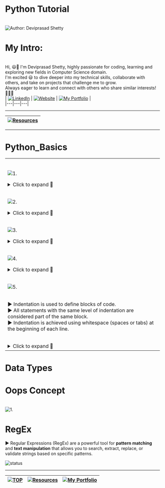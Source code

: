 # Python Tutorial

<br> ![Author: Deviprasad Shetty](https://img.shields.io/badge/Author-💫_Deviprasad%20Shetty-000000?style=for-the-badge&labelColor=white)
<br> 


# My Intro:
<br> Hi, 😃👋 I'm Deviprasad Shetty, highly passionate for coding, learning and exploring new fields in Computer Science domain. 
<br> I'm excited 😃 to dive deeper into my technical skills, collaborate with others, and take on projects that challenge me to grow. 
<br> Always eager to learn and connect with others who share similar interests! 🤗🧑‍💻
<br> 
| [![LinkedIn](https://img.shields.io/badge/LinkedIn-%230077B5?style=for-the-badge&logo=LinkedIn&logoColor=white)](https://linkedin.com/in/deviprasad-shetty-4bba49313) | [![Website](https://img.shields.io/badge/Website-indigo?style=for-the-badge&logo=About.me&logoColor=white)](https://yourwebsite.com/) | [![My Portfolio](https://img.shields.io/badge/My_Portfolio-000?style=for-the-badge&logo=GitHub&logoColor=white)](https://github.com/DeviprasadShetty9833/My_Portfolio)  |                      
|---|---|---|
<br> 

---

| [![Resources](https://img.shields.io/badge/📚_Back_to-Resources-A52A2A?style=for-the-badge&logo=book&logoColor=white)](https://github.com/DeviprasadShetty9833/Resources)  |
|---|

---


# Python_Basics

<table>
<tr><td>

<br> ![1.](https://img.shields.io/badge/_1._-Print%20a%20string%20using%20print()-34A853?style=for-the-badge&logo=python&logoColor=white)   

<details>
  <summary>Click to expand 🔻</summary>

  *Code:*
```html 
print("Hello World!")

```

*Output:*
```html
Hello World!

```

> - Here, print() is a function that displays the string 'Hello World' on the console.


  *Code:*
```html 
name = "Tanmay"
print(name)

```

  *Output:*
```html
Tanmay

```

> - Here, name stores the value 'Tanmay'.
> - print() displays Tanmay using the value of name.

  *Code:*
```html 
name = "Dev"
age = 19
print(name, age)

```

  *Output:*
```html
Dev 19

```

> - Here, print() displays name & age as 'Dev' & '18' together.

  *Code:*
```html 
name, age = "Dev", 19
print(name)
print(age)

```

  *Output:*
```html
Dev
19

```

> - Here, name and age is stored as 'Dev' & '18' at a time.
> - 2nd print() automatically inserts '\n' and  displays age as '18' on the next line.


</details>


<br> ![2.](https://img.shields.io/badge/_2._-Input%20a%20string%20using%20input()-34A853?style=for-the-badge&logo=python&logoColor=white)   

<details>
  <summary>Click to expand 🔻</summary>

  *Code:*
```html 
name = input("Enter your name: ")
print("Hello, ", name, "! Welcome!")

```
*Output:*
```html
Enter your name: Dhanesh
Hello, Dhanesh! Welcome!

```

> - Here, input() prompts the user with "Enter your name:" and stores the input 'Dhanesh' of datatype string.
> - print() displays "Hello, Dhanesh! Welcome!" using the value of name.

 
  *Code:*
```html 
x, y, z = input("Enter name, age, city: ").split()
print("Name : ", x)
print("Age : ", y)
print("City : ", z)

```

  *Output:*
```html 
Enter name, age, city: Dev, 19, Mumbai
Name : Dev
Age : 19
City : Mumbai

```

> - Here, 3 inputs are taken at a time.
> - Age is taken as a string.

</details> 

<br> ![3.](https://img.shields.io/badge/_3._-Typecasting-34A853?style=for-the-badge&logo=python&logoColor=white)   

<details>
  <summary>Click to expand 🔻</summary>
  
  *Code:*
```html 
n = int(input("No. of Students: "))
print(n)

```

  *Output:*
```html 
No. of Students: 10
10

> - Here, the variable n is converted to datatype int.

```

  *Code:*
```html 
m = float(input("Average Marks of Students: "))
print(m)

```

  *Output:*
```html 
No. of Students: 75.5
75.5

> - Here, the variable m is converted to datatype float.

```

</details> 


<br> ![4.](https://img.shields.io/badge/_4._-Comments-34A853?style=for-the-badge&logo=python&logoColor=white)   

<details>
  <summary>Click to expand 🔻</summary>
  
*Code:*
```html
# This is a single-line comment.

""" This is a multi-line comment. """

''' This is a multi-line comment. '''

```
*Output:*
```html

```

> - Python ignores comments when running the code, but they help people understand what the code is doing.

</details> 

<br> ![5.](https://img.shields.io/badge/_5._-Indentation-34A853?style=for-the-badge&logo=python&logoColor=white)

<br> ▶️ Indentation is used to define blocks of code.
<br> ▶️ All statements with the same level of indentation are considered part of the same block.
<br> ▶️ Indentation is achieved using whitespace (spaces or tabs) at the beginning of each line.
<br> <br> 

<details>
  <summary>Click to expand 🔻</summary>

*Code:*
```html
if 10 > 5:
    print("I have indentation.")

print("I have no indentation.")
```
> - The 1st print statement is indented by 4 spaces, so they belong to the if block.
> - The 2nd print statement is not indented, so it is outside the if block.

</details> 

</td></tr>
</table>

# Data Types

# Oops Concept 

<br> ![1.](https://img.shields.io/badge/_1._-Classes_&_Objects-34A853?style=for-the-badge&logo=python&logoColor=white)   

# RegEx

▶️ Regular Expressions (RegEx) are a powerful tool for **pattern matching** and **text manipulation** that allows you to search, extract, replace, or validate strings based on specific patterns.


 ![status](https://img.shields.io/badge/status-upcoming-yellow)

---

| [![TOP](https://img.shields.io/badge/_🔺_-Navigate_to_TOP_↑_-blue?style=for-the-badge&labelColor=white)](#Python_Basics) | [![Resources](https://img.shields.io/badge/📚_Back_to-Resources-A52A2A?style=for-the-badge&logo=book&logoColor=white)](https://github.com/DeviprasadShetty9833/Resources) | [![My Portfolio](https://img.shields.io/badge/Back_to-My_Portfolio-000?style=for-the-badge&logo=GitHub&logoColor=white)](https://github.com/DeviprasadShetty9833/My_Portfolio) |
|---|---|---|
